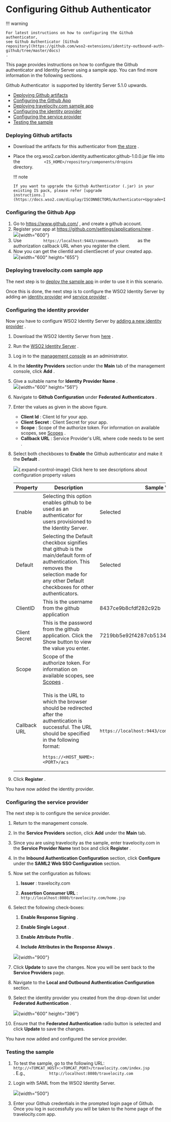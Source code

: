 # Configuring Github Authenticator

!!! warning
    
    For latest instructions on how to configuring the Github authenticator,
    see Github Authenticator [Github
    repository](https://github.com/wso2-extensions/identity-outbound-auth-github/tree/master/docs)
    .
    

This page provides instructions on how to configure the Github
authenticator and Identity Server using a sample app. You can find more
information in the following sections.

Github Authenticator  is supported by Identity Server 5.1.0 upwards.

-   [Deploying Github
    artifacts](#ConfiguringGithubAuthenticator-DeployingGithubartifactsDeployingGithubartifacts)
-   [Configuring the Github
    App](#ConfiguringGithubAuthenticator-ConfiguringtheGithubAppConfiguringtheGithubApp)
-   [Deploying travelocity.com sample
    app](#ConfiguringGithubAuthenticator-Deployingtravelocity.comsampleappDeployingtravelocity.comsampleapp)
-   [Configuring the identity
    provider](#ConfiguringGithubAuthenticator-ConfiguringtheidentityproviderConfiguringtheidentityprovider)
-   [Configuring the service
    provider](#ConfiguringGithubAuthenticator-ConfiguringtheserviceproviderConfiguringtheserviceprovider)
-   [Testing the
    sample](#ConfiguringGithubAuthenticator-TestingthesampleTestingthesample)

### Deploying Github artifacts

-   Download the artifacts for this authenticator from [the
    store](https://store.wso2.com/store/assets/isconnector/details/bfed96a9-0d79-4770-9c55-22378d3a2812)
    .

-   Place the org.wso2.carbon.identity.authenticator.github-1.0.0.jar
    file into the
    `           <IS_HOME>/repository/components/dropins          `
    directory.

    !!! note
    
        If you want to upgrade the Github Authenticator (.jar) in your
        existing IS pack, please refer [upgrade
        instructions.](https://docs.wso2.com/display/ISCONNECTORS/Authenticator+Upgrade+Instructions)
    

### Configuring the Github App

1.  Go to <https://www.github.com/> , and create a github account.
2.  Register your app at <https://github.com/settings/applications/new>
    .  
    ![](attachments/49774670/49971235.png){width="600"}
3.  Use `          https://localhost:9443/commonauth         ` as the
    authorization callback URL when you register the client.
4.  Now you can get the clientId and clientSecret of your created app.  
    ![](attachments/49774670/49971238.png){width="600" height="655"}

### Deploying travelocity.com sample app

The next step is to [deploy the sample app](_Deploying_the_Sample_App_)
in order to use it in this scenario.

Once this is done, the next step is to configure the WSO2 Identity
Server by adding an [identity
provider](https://docs.wso2.com/identity-server/Adding+and+Configuring+an+Identity+Provider)
and [service
provider](https://docs.wso2.com/identity-server/Adding+and+Configuring+a+Service+Provider)
.

### Configuring the identity provider

Now you have to configure WSO2 Identity Server by [adding a new identity
provider](https://docs.wso2.com/identity-server/Adding+and+Configuring+an+Identity+Provider)
.

1.  Download the WSO2 Identity Server from
    [here](http://wso2.com/products/identity-server/) .

2.  Run the [WSO2 Identity
    Server](https://docs.wso2.com/identity-server/Running+the+Product) .
3.  Log in to the [management
    console](https://docs.wso2.com/identity-server/Getting+Started+with+the+Management+Console)
    as an administrator.
4.  In the **Identity Providers** section under the **Main** tab of the
    management console, click **Add** .
5.  Give a suitable name for **Identity Provider Name** .  
    ![](attachments/49774670/49971239.png){width="600" height="561"}
6.  Navigate to **Github Configuration** under **Federated
    Authenticators** .

7.  Enter the values as given in the above figure.

    -   **Client Id** : Client Id for your app.
    -   **Client Secret** : Client Secret for your app.
    -   **Scope** : Scope of the authorize token. For information on
        available scopes, see
        [Scopes](https://developer.github.com/apps/building-oauth-apps/scopes-for-oauth-apps/)
        .
    -   **Callback URL** : Service Provider's URL where code needs to be
        sent .

8.  Select both checkboxes to **Enable** the Github authenticator and
    make it the **Default** .

    ![](images/icons/grey_arrow_down.png){.expand-control-image} Click
    here to see descriptions about configuration property values

    <table style="width:100%;">
    <colgroup>
    <col style="width: 7%" />
    <col style="width: 83%" />
    <col style="width: 9%" />
    </colgroup>
    <thead>
    <tr class="header">
    <th>Property</th>
    <th>Description</th>
    <th>Sample Value</th>
    </tr>
    </thead>
    <tbody>
    <tr class="odd">
    <td>Enable</td>
    <td>Selecting this option enables github to be used as an authenticator for users provisioned to the Identity Server.</td>
    <td>Selected</td>
    </tr>
    <tr class="even">
    <td>Default</td>
    <td>Selecting the Default checkbox signifies that github is the main/default form of authentication. This removes the selection made for any other Default checkboxes for other authenticators.</td>
    <td>Selected</td>
    </tr>
    <tr class="odd">
    <td>ClientID</td>
    <td>This is the username from the github application</td>
    <td>8437ce9b8cfdf282c92b</td>
    </tr>
    <tr class="even">
    <td>Client Secret</td>
    <td>This is the password from the github application. Click the Show button to view the value you enter.</td>
    <td>7219bb5e92f4287cb5134b73760e039e55d235d</td>
    </tr>
    <tr class="odd">
    <td>Scope</td>
    <td>Scope of the authorize token. For information on available scopes, see <a href="https://developer.github.com/apps/building-oauth-apps/scopes-for-oauth-apps/">Scopes</a> .</td>
    <td><br />
    </td>
    </tr>
    <tr class="even">
    <td>Callback URL</td>
    <td><div class="content-wrapper">
    <p>This is the URL to which the browser should be redirected after the authentication is successful. The URL should be specified in the following format:<br />
    <code>                   https://&lt;HOST_NAME&gt;:&lt;PORT&gt;/acs                  </code></p>
    </div></td>
    <td><code>                 https://localhost:9443/commonauth                </code></td>
    </tr>
    </tbody>
    </table>

9.  Click **Register** .

You have now added the identity provider.

### Configuring the service provider

The next step is to configure the service provider.

1.  Return to the management console.

2.  In the **Service Providers** section, click **Add** under the
    **Main** tab.

3.  Since you are using travelocity as the sample, enter travelocity.com
    in the **Service Provider Name** text box and click **Register** .

4.  In the **Inbound Authentication Configuration** section, click
    **Configure** under the **SAML2 Web SSO Configuration** section.

5.  Now set the configuration as follows:

    1.  **Issuer** : travelocity.com

    2.  **Assertion Consumer URL** :
        `             http://localhost:8080/travelocity.com/home.jsp            `

6.  Select the following check-boxes:
    1.  **Enable Response Signing** .

    2.  **Enable Single Logout** .

    3.  **Enable Attribute Profile** .

    4.  **Include Attributes in the Response Always** .

    ![](attachments/49774670/85361222.png){width="900"}
7.  Click **Update** to save the changes. Now you will be sent back to
    the **Service Providers** page.

8.  Navigate to the **Local and Outbound Authentication Configuration**
    section.

9.  Select the identity provider you created from the drop-down list
    under **Federated Authentication** .

    ![](attachments/49774670/49971240.png){width="600" height="396"}

10. Ensure that the **Federated Authentication** radio button is
    selected and click **Update** to save the changes.

You have now added and configured the service provider.

### Testing the sample

1.  To test the sample, go to the following URL:
    `           http://<TOMCAT_HOST>:<TOMCAT_PORT>/travelocity.com/index.jsp          `
    . E.g., `           http://localhost:8080/travelocity.com          `

2.  Login with SAML from the WSO2 Identity Server.

    ![](attachments/49774670/85361224.jpeg){width="500"}

3.  Enter your Github credentials in the prompted login page of Github.
    Once you log in successfully you will be taken to the home page of
    the travelocity.com app.
